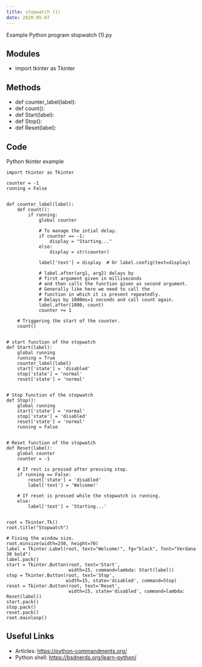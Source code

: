 ```yaml
---
title: stopwatch (1)
date: 2020-05-07
---
```

Example Python program stopwatch (1).py

## Modules

* import tkinter as Tkinter

## Methods

* def counter_label(label):
* def count():
* def Start(label):
* def Stop():
* def Reset(label):

## Code

Python tkinter example

    import tkinter as Tkinter
    
    counter = -1
    running = False
    
    
    def counter_label(label):
        def count():
            if running:
                global counter
    
                # To manage the intial delay. 
                if counter == -1:
                    display = "Starting..."
                else:
                    display = str(counter)
    
                label['text'] = display  # Or label.config(text=display)
    
                # label.after(arg1, arg2) delays by  
                # first argument given in milliseconds 
                # and then calls the function given as second argument. 
                # Generally like here we need to call the  
                # function in which it is present repeatedly. 
                # Delays by 1000ms=1 seconds and call count again. 
                label.after(1000, count)
                counter += 1
    
        # Triggering the start of the counter. 
        count()
    
    
    # start function of the stopwatch
    def Start(label):
        global running
        running = True
        counter_label(label)
        start['state'] = 'disabled'
        stop['state'] = 'normal'
        reset['state'] = 'normal'
    
    
    # Stop function of the stopwatch
    def Stop():
        global running
        start['state'] = 'normal'
        stop['state'] = 'disabled'
        reset['state'] = 'normal'
        running = False
    
    
    # Reset function of the stopwatch
    def Reset(label):
        global counter
        counter = -1
    
        # If rest is pressed after pressing stop. 
        if running == False:
            reset['state'] = 'disabled'
            label['text'] = 'Welcome!'
    
        # If reset is pressed while the stopwatch is running. 
        else:
            label['text'] = 'Starting...'
    
    
    root = Tkinter.Tk()
    root.title("Stopwatch")
    
    # Fixing the window size. 
    root.minsize(width=250, height=70)
    label = Tkinter.Label(root, text="Welcome!", fg="black", font="Verdana 30 bold")
    label.pack()
    start = Tkinter.Button(root, text='Start',
                           width=15, command=lambda: Start(label))
    stop = Tkinter.Button(root, text='Stop',
                          width=15, state='disabled', command=Stop)
    reset = Tkinter.Button(root, text='Reset',
                           width=15, state='disabled', command=lambda: Reset(label))
    start.pack()
    stop.pack()
    reset.pack()
    root.mainloop() 

## Useful Links

- Articles: https://python-commandments.org/
- Python shell: https://bsdnerds.org/learn-python/
